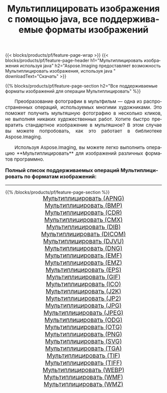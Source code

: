 ﻿---
title: Мультиплицировать изображения с помощью java, все поддерживаемые форматы изображений 
weight: 3920
url: /ru/java/cartoonify/ 
lang: ru
langdirlevel: 2
locales: zh-hans,ja,it,ru,de,es,fr,nl,id,lt,pl,pt,vi,tr,ko,zh-hant,ar,hi,th,sv,cs,uk,he
description: Используя Aspose.Imaging, вы можете легко Мультиплицировать изображения используя java
---

{{< blocks/products/pf/feature-page-wrap >}}
{{< blocks/products/pf/feature-page-header h1="Мультиплицировать изображения используя java" h2="Aspose.Imaging предоставляет возможность Мультиплицировать изображения, используя java " downloadText="Скачать" >}}


{{% blocks/products/pf/feature-page-section  h2="Все поддерживаемые форматы изображений для операции Мультиплицировать" %}}
<p align="justify" style="text-indent:2em;font-size:15px;">
Преобразование фотографии в мультфильм — одна из распространенных операций, используемых многими художниками. Это поможет получить мультяшную фотографию в несколько кликов, не выполняя никаких художественных работ. Хотите быстро превратить стандартное изображение в мультяшное? В этом случае вы можете попробовать, как это работает в библиотеке Aspose.Imaging.
</p>
<p align="justify" style="text-indent:2em;font-size:15px;">
Используя Aspose.Imaging, вы можете легко выполнить операцию **Мультиплицировать** для изображений различных форматов программно.
</p>
<h3 style="margin-top:16px;">
Полный список поддерживаемых операций Мультиплицировать по форматам изображений:
</h3>
<hr/>
{{% /blocks/products/pf/feature-page-section %}}
<div class="container-fluid productfamilypage bg-gray">
    <div class="convertypes bg-gray agp-content section">
        <div class="container">
		<div class="row other-converters" style="gap: 10px;font-size: 19px;text-align:center;">
		    <div class='col-md-3 other-converter remove-lp remove-rp'><a href="/imaging/ru/java/cartoonify/apng/" style="padding:15px;">Мультиплицировать (APNG)</a></div><div class='col-md-3 other-converter remove-lp remove-rp'><a href="/imaging/ru/java/cartoonify/bmp/" style="padding:15px;">Мультиплицировать (BMP)</a></div><div class='col-md-3 other-converter remove-lp remove-rp'><a href="/imaging/ru/java/cartoonify/cdr/" style="padding:15px;">Мультиплицировать (CDR)</a></div><div class='col-md-3 other-converter remove-lp remove-rp'><a href="/imaging/ru/java/cartoonify/cmx/" style="padding:15px;">Мультиплицировать (CMX)</a></div><div class='col-md-3 other-converter remove-lp remove-rp'><a href="/imaging/ru/java/cartoonify/dib/" style="padding:15px;">Мультиплицировать (DIB)</a></div><div class='col-md-3 other-converter remove-lp remove-rp'><a href="/imaging/ru/java/cartoonify/dicom/" style="padding:15px;">Мультиплицировать (DICOM)</a></div><div class='col-md-3 other-converter remove-lp remove-rp'><a href="/imaging/ru/java/cartoonify/djvu/" style="padding:15px;">Мультиплицировать (DJVU)</a></div><div class='col-md-3 other-converter remove-lp remove-rp'><a href="/imaging/ru/java/cartoonify/dng/" style="padding:15px;">Мультиплицировать (DNG)</a></div><div class='col-md-3 other-converter remove-lp remove-rp'><a href="/imaging/ru/java/cartoonify/emf/" style="padding:15px;">Мультиплицировать (EMF)</a></div><div class='col-md-3 other-converter remove-lp remove-rp'><a href="/imaging/ru/java/cartoonify/emz/" style="padding:15px;">Мультиплицировать (EMZ)</a></div><div class='col-md-3 other-converter remove-lp remove-rp'><a href="/imaging/ru/java/cartoonify/eps/" style="padding:15px;">Мультиплицировать (EPS)</a></div><div class='col-md-3 other-converter remove-lp remove-rp'><a href="/imaging/ru/java/cartoonify/gif/" style="padding:15px;">Мультиплицировать (GIF)</a></div><div class='col-md-3 other-converter remove-lp remove-rp'><a href="/imaging/ru/java/cartoonify/ico/" style="padding:15px;">Мультиплицировать (ICO)</a></div><div class='col-md-3 other-converter remove-lp remove-rp'><a href="/imaging/ru/java/cartoonify/j2k/" style="padding:15px;">Мультиплицировать (J2K)</a></div><div class='col-md-3 other-converter remove-lp remove-rp'><a href="/imaging/ru/java/cartoonify/jp2/" style="padding:15px;">Мультиплицировать (JP2)</a></div><div class='col-md-3 other-converter remove-lp remove-rp'><a href="/imaging/ru/java/cartoonify/jpg/" style="padding:15px;">Мультиплицировать (JPG)</a></div><div class='col-md-3 other-converter remove-lp remove-rp'><a href="/imaging/ru/java/cartoonify/jpeg/" style="padding:15px;">Мультиплицировать (JPEG)</a></div><div class='col-md-3 other-converter remove-lp remove-rp'><a href="/imaging/ru/java/cartoonify/odg/" style="padding:15px;">Мультиплицировать (ODG)</a></div><div class='col-md-3 other-converter remove-lp remove-rp'><a href="/imaging/ru/java/cartoonify/otg/" style="padding:15px;">Мультиплицировать (OTG)</a></div><div class='col-md-3 other-converter remove-lp remove-rp'><a href="/imaging/ru/java/cartoonify/png/" style="padding:15px;">Мультиплицировать (PNG)</a></div><div class='col-md-3 other-converter remove-lp remove-rp'><a href="/imaging/ru/java/cartoonify/svg/" style="padding:15px;">Мультиплицировать (SVG)</a></div><div class='col-md-3 other-converter remove-lp remove-rp'><a href="/imaging/ru/java/cartoonify/tga/" style="padding:15px;">Мультиплицировать (TGA)</a></div><div class='col-md-3 other-converter remove-lp remove-rp'><a href="/imaging/ru/java/cartoonify/tif/" style="padding:15px;">Мультиплицировать (TIF)</a></div><div class='col-md-3 other-converter remove-lp remove-rp'><a href="/imaging/ru/java/cartoonify/tiff/" style="padding:15px;">Мультиплицировать (TIFF)</a></div><div class='col-md-3 other-converter remove-lp remove-rp'><a href="/imaging/ru/java/cartoonify/webp/" style="padding:15px;">Мультиплицировать (WEBP)</a></div><div class='col-md-3 other-converter remove-lp remove-rp'><a href="/imaging/ru/java/cartoonify/wmf/" style="padding:15px;">Мультиплицировать (WMF)</a></div><div class='col-md-3 other-converter remove-lp remove-rp'><a href="/imaging/ru/java/cartoonify/wmz/" style="padding:15px;">Мультиплицировать (WMZ)</a></div>
                </div>
        </div>
    </div>
</div>
<br/>
